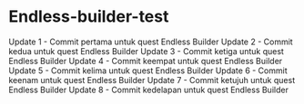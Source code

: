 # Endless-builder-test
Update 1 - Commit pertama untuk quest Endless Builder
Update 2 - Commit kedua untuk quest Endless Builder
Update 3 - Commit ketiga untuk quest Endless Builder
Update 4 - Commit keempat untuk quest Endless Builder
Update 5 - Commit kelima untuk quest Endless Builder
Update 6 - Commit keenam untuk quest Endless Builder
Update 7 - Commit ketujuh untuk quest Endless Builder
Update 8 - Commit kedelapan untuk quest Endless Builder
